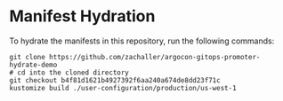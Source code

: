 # Manifest Hydration

To hydrate the manifests in this repository, run the following commands:

```shell
git clone https://github.com/zachaller/argocon-gitops-promoter-hydrate-demo
# cd into the cloned directory
git checkout b4f81d1621b4927392f6aa240a674de8dd23f71c
kustomize build ./user-configuration/production/us-west-1
```
